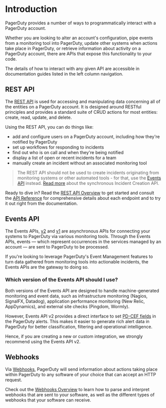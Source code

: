 # Introduction

PagerDuty provides a number of ways to programmatically interact with a PagerDuty account.

Whether you are looking to alter an account's configuration, pipe events from a monitoring tool into PagerDuty, update other systems when actions take place in PagerDuty, or retrieve information about activity on a PagerDuty account, there are APIs that expose this functionality to your code.

The details of how to interact with any given API are accessible in documentation guides listed in the left column navigation.

## REST API
The [REST API](../docs/rest-api/01-Overview.md) is used for accessing and manipulating data concerning all of the entities on a PagerDuty account. It is designed around RESTful principles and provides a standard suite of CRUD actions for most entities: create, read, update, and delete.

Using the REST API, you can do things like:
- add and configure users on a PagerDuty account, including how they're notified by PagerDuty
- set up workflows for responding to incidents
- find out who is on call and when they're being notified
- display a list of open or recent incidents for a team
- manually create an incident without an associated monitoring tool

<!-- theme:info -->
> The REST API should not be used to create incidents originating from monitoring systems or other automated tools - for that, use the [Events API](../docs/events-api-v2/01-Overview.md) instead. [Read more](../docs/rest-api/15-Incident-Creation-API.md) about the synchronous Incident Creation API.

Ready to dive in? Read the [REST API Overview](../docs/rest-api/01-Overview.md) to get started and consult the [API Reference](/api-reference/) for comprehensive details about each endpoint and to try it out right from the documentation.

## Events API
The Events APIs, [v2](../docs/events-api-v2/01-Overview.md) and [v1](../docs/events-api-v1/01-Overview.md) are asynchronous APIs for connecting your systems to PagerDuty via various monitoring tools. Through the Events APIs, events — which represent occurrences in the services managed by an account — are sent to PagerDuty to be processed.

If you're looking to leverage PagerDuty's Event Management features to turn data gathered from monitoring tools into actionable incidents, the Events APIs are the gateway to doing so.

### Which version of the Events API should I use?

Both versions of the Events API are designed to handle machine-generated monitoring and event data, such as infrastructure monitoring (Nagios, SignalFX, Datadog), application performance monitoring (New Relic, AppDynamics), and external site checks (Pingdom, Wormly).

However, Events API v2 provides a direct interface to set [PD-CEF fields](https://support.pagerduty.com/docs/pd-cef) in the PagerDuty alerts. This makes it easier to generate rich alert data in PagerDuty for better classification, filtering and operational intelligence.

Hence, if you are creating a new or custom integration, we strongly recommend using the Events API v2.

## Webhooks
Via [Webhooks](../docs/webhooks/01-v3-Overview.md), PagerDuty will send information about actions taking place within PagerDuty to any software of your choice that can accept an HTTP request.

Check out the [Webhooks Overview](../docs/webhooks/01-v3-Overview.md) to learn how to parse and interpret webhooks that are sent to your software, as well as the different types of webhooks that your software can receive.
